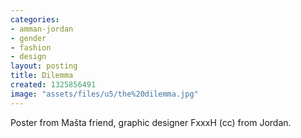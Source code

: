 ```yaml
---
categories:
- amman-jordan
- gender
- fashion
- design
layout: posting
title: Dilemma
created: 1325856491
image: "assets/files/u5/the%20dilemma.jpg"
---
```


Poster from Mašta friend, graphic designer FxxxH (cc) from Jordan.
